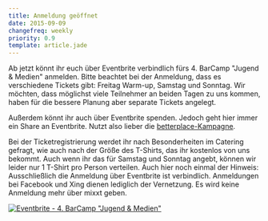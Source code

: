 ```yaml
---
title: Anmeldung geöffnet
date: 2015-09-09
changefreq: weekly
priority: 0.9
template: article.jade
---
```


Ab jetzt könnt ihr euch über Eventbrite verbindlich fürs 4. BarCamp "Jugend & Medien" anmelden. Bitte beachtet bei der Anmeldung, dass es verschiedene Tickets gibt: Freitag Warm-up, Samstag und Sonntag. Wir möchten, dass möglichst viele Teilnehmer an beiden Tagen zu uns kommen, haben für die bessere Planung aber separate Tickets angelegt.

Außerdem könnt ihr auch über Eventbrite spenden. Jedoch geht hier immer ein Share an Eventbrite. Nutzt also lieber die <a href="http://betterplace.org/p31702" target="_blank">betterplace-Kampagne</a>.

Bei der Ticketregistrierung werdet ihr nach Besonderheiten im Catering gefragt, wie auch nach der Größe des T-Shirts, das ihr kostenlos von uns bekommt. Auch wenn ihr das für Samstag und Sonntag angebt, können wir leider nur 1 T-Shirt pro Person verteilen.
Auch hier noch einmal der Hinweis: Ausschließlich die Anmeldung über Eventbrite ist verbindlich. Anmeldungen bei Facebook und Xing dienen lediglich der Vernetzung. Es wird keine Anmeldung mehr über mixxt geben.

<a href="http://www.eventbrite.de/e/4-barcamp-jugend-medien-tickets-18523209418?ref=ebtn" target="_blank"><img src="https://www.eventbrite.de/custombutton?eid=18523209418" alt="Eventbrite - 4. BarCamp &quot;Jugend &amp; Medien&quot;" /></a>